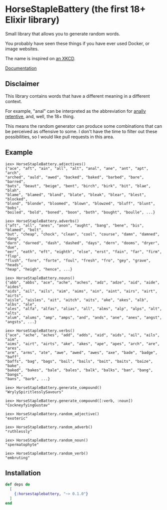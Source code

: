 # HorseStapleBattery (the first 18+ Elixir library)

Small library that allows you to generate random words.

You probably have seen these things if you have ever used Docker, or image websites. 

The name is inspired on [an XKCD](https://xkcd.com/936/).

[Documentation](https://hexdocs.pm/horsestaplebattery)

## Disclaimer 

This library contains words that have a different meaning in a different context.

For example, "anal" can be interpreted as the abbreviation for [anally retentive](https://en.wikipedia.org/wiki/Anal_retentiveness), and, well, the 18+ thing. 

This means the random generator can produce some combinations that can be perceived as offensive to some. I don't have the time to filter out these possibilities, so I would like pull requests in this area. 

## Example 

```
iex> HorseStapleBattery.adjectives()
{"ace", "aft", "ain", "all", "alt", "anal", "ane", "ant", "apt", "arch",
"arched", "auld", "awed", "backed", "baked", "barbed", "bare", "barred",
"bats", "beaut", "beige", "bent", "birch", "birk", "bit", "blae", "blah",
"blame", "blamed", "bland", "blate", "bleak", "blear", "blest", "blocked",
"blond", "blonde", "bloomed", "blown", "blowzed", "bluff", "blunt", "bobs",
"boiled", "bold", "boned", "boon", "both", "bought", "boulle", ...}

iex> HorseStapleBattery.adverbs()
{"aft", "all", "anes", "anon", "aught", "bang", "bene", "bis", "blamed", "bolt",
"but", "cheap", "chock", "clean", "cool", "course", "damn", "damned", "dang",
"darn", "darned", "dash", "dashed", "days", "dern", "dooms", "dryer", "due",
"eer", "eath", "eft", "eighth", "else", "erst", "fain", "far", "firm", "flop",
"flush", "fore", "forte", "foul", "fresh", "fro", "gey", "grave", "heads",
"heap", "heigh", "hence", ...}

iex> HorseStapleBattery.nouns()
{"abb", "abbs", "ace", "ache", "aches", "adz", "adze", "aid", "aide", "aides",
"aids", "ail", "ails", "aim", "aims", "ain", "aint", "airs", "airt", "airts",
"aisle", "aisles", "ait", "aitch", "aits", "ake", "akes", "alb", "albs", "ale",
"ales", "alfa", "alfas", "alias", "all", "alms", "alp", "alps", "alt", "alts",
"alum", "alums", "amp", "amps", "and", "ands", "ane", "anes", "angst",
"angsts", ...}

iex> HorseStapleBattery.verbs()
{"ace", "ache", "aches", "add", "adds", "aid", "aids", "ail", "ails", "aim",
"aims", "airt", "airts", "ake", "akes", "ape", "apes", "arch", "are", "ares",
"arm", "arms", "ate", "awe", "awed", "awes", "axe", "bade", "badge", "baff",
"baffs", "bag", "bags", "bail", "bails", "bait", "baits", "baize", "bake",
"baked", "bakes", "bale", "bales", "balk", "balks", "ban", "bang", "bangs",
"bans", "barb", ...}

iex> HorseStapleBattery.generate_compound()
"WrylySpiritlesslySavours"

iex> HorseStapleBattery.generate_compound([:verb, :noun])
"CockneyfyingGustav"

iex> HorseStapleBattery.random_adjective()
"exoteric"

iex> HorseStapleBattery.random_adverb()
"ruthlessly"

iex> HorseStapleBattery.random_noun()
"spermatophyte"

iex> HorseStapleBattery.random_verb()
"embruting"

```
## Installation

```elixir
def deps do
  [
    {:horsestaplebattery, "~> 0.1.0"}
  ]
end
```
